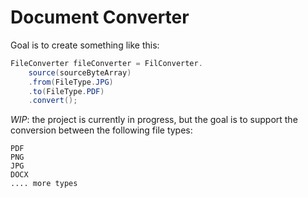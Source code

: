 # Document Converter


Goal is to create something like this:
```java
FileConverter fileConverter = FilConverter.
    source(sourceByteArray)
    .from(FileType.JPG)
    .to(FileType.PDF)
    .convert();
```

*WIP*: the project is currently in progress, but the goal is to support the conversion between the following file types:
```shell
PDF
PNG
JPG
DOCX
.... more types
```



